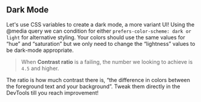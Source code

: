 ## Dark Mode

Let's use CSS variables to create a dark mode, a more variant UI! Using the @media query we can condition for either `prefers-color-scheme: dark or light` for alternative styling. Your colors should use the same values for “hue” and “saturation” but we only need to change the “lightness” values to be dark-mode appropriate.

> When **Contrast ratio** is a failing, the number we looking to achieve is `4.5` and higher.

The ratio is how much contrast there is, “the difference in colors between the foreground text and your background”. Tweak them directly in the DevTools till you reach improvement!
